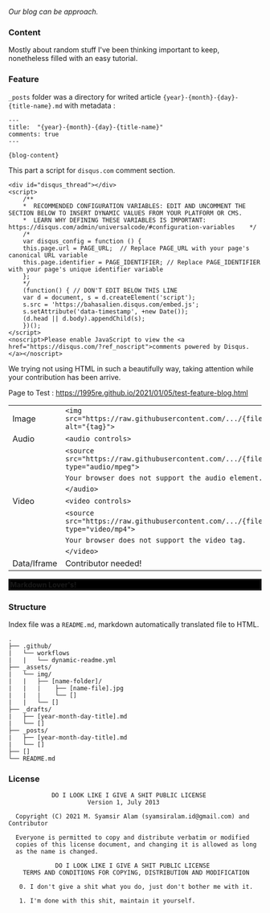 *Our blog can be approach.*

### Content

Mostly about random stuff I've been thinking important to keep, nonetheless filled with an easy tutorial.

### Feature
 
`_posts` folder was a directory for writed article `{year}-{month}-{day}-{title-name}.md` with metadata :

```
---
title:  "{year}-{month}-{day}-{title-name}"
comments: true
---

{blog-content}
```

This part a script for `disqus.com` comment section.

```
<div id="disqus_thread"></div>
<script>
    /**
    *  RECOMMENDED CONFIGURATION VARIABLES: EDIT AND UNCOMMENT THE SECTION BELOW TO INSERT DYNAMIC VALUES FROM YOUR PLATFORM OR CMS.
    *  LEARN WHY DEFINING THESE VARIABLES IS IMPORTANT: https://disqus.com/admin/universalcode/#configuration-variables    */
    /*
    var disqus_config = function () {
    this.page.url = PAGE_URL;  // Replace PAGE_URL with your page's canonical URL variable
    this.page.identifier = PAGE_IDENTIFIER; // Replace PAGE_IDENTIFIER with your page's unique identifier variable
    };
    */
    (function() { // DON'T EDIT BELOW THIS LINE
    var d = document, s = d.createElement('script');
    s.src = 'https://bahasalien.disqus.com/embed.js';
    s.setAttribute('data-timestamp', +new Date());
    (d.head || d.body).appendChild(s);
    })();
</script>
<noscript>Please enable JavaScript to view the <a href="https://disqus.com/?ref_noscript">comments powered by Disqus.</a></noscript>
```
 
We trying not using HTML in such a beautifully way, taking attention while your contribution has been arrive.

Page to Test : https://1995re.github.io/2021/01/05/test-feature-blog.html
 
|                   |                                                                                        |
| -                 | -                                                                                      |
| Image             | `<img src="https://raw.githubusercontent.com/.../{filename.jpg}" alt="{tag}">`         |
| Audio             | `<audio controls>`                                                                     |
|                   | `<source src="https://raw.githubusercontent.com/.../{filename.mp3}" type="audio/mpeg">`|
|                   | `Your browser does not support the audio element.`                                     |
|                   | `</audio>`                                                                             |
| Video             | `<video controls>`                                                                     |
|                   | `<source src="https://raw.githubusercontent.com/.../{filename.mp4}" type="video/mp4">` |
|                   | `Your browser does not support the video tag.`                                         |
|                   | `</video>`                                                                             |
| Data/Iframe       | Contributor needed!                                                                    |

<marquee behavior="alternate" bgColor="black" style="border:solid" direction="right" scrollamount="1"><b>Markdown Lover's!</b></marquee>

### Structure

Index file was a `README.md`, markdown automatically translated file to HTML.

```structure
.
├── .github/
|   └── workflows
|   |   └── dynamic-readme.yml
├── _assets/
|   └── img/
|   |   ├── [name-folder]/
|   |   |    ├── [name-file].jpg
|   |   |    └── []
|   |   └── []
├── _drafts/
|   ├── [year-month-day-title].md
|   └── []
├── _posts/
|   ├── [year-month-day-title].md
|   └── []
├── []
└── README.md
```

### License

```license
            DO I LOOK LIKE I GIVE A SHIT PUBLIC LICENSE 
                      Version 1, July 2013 
  
  Copyright (C) 2021 M. Syamsir Alam (syamsiralam.id@gmail.com) and Contributor

  Everyone is permitted to copy and distribute verbatim or modified 
  copies of this license document, and changing it is allowed as long 
  as the name is changed. 

             DO I LOOK LIKE I GIVE A SHIT PUBLIC LICENSE 
    TERMS AND CONDITIONS FOR COPYING, DISTRIBUTION AND MODIFICATION 
  
   0. I don't give a shit what you do, just don't bother me with it.

   1. I'm done with this shit, maintain it yourself.
  ```
